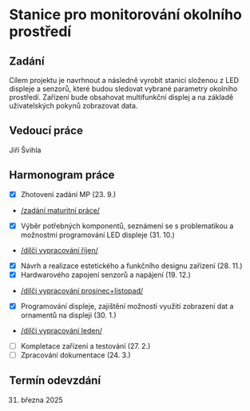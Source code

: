 # Stanice pro monitorování okolního prostředí

## Zadání
Cílem projektu je navrhnout a následně vyrobit stanici složenou z LED displeje a senzorů, které budou sledovat vybrané parametry okolního prostředí. Zařízení bude obsahovat multifunkční displej a na základě uživatelských pokynů zobrazovat data. 

## Vedoucí práce
Jiří Švihla

## Harmonogram práce
- [x]   Zhotovení zadání MP (23. 9.)
- [/zadání maturitní práce/](zadani/DMP_zadani_SVEJNOHA.pdf)
- [x]   Výběr potřebných komponentů, seznámení se s problematikou a možnostmi programování LED
displeje (31. 10.)
- [/dílčí vypracování říjen/](dilci_vypracovani/SVEJNOHA_RIJEN.pdf)
- [x]   Návrh a realizace estetického a funkčního designu zařízení (28. 11.)
- [x]   Hardwarového zapojení senzorů a napájení (19. 12.)
- [/dílčí vypracování prosinec+listopad/](dilci_vypracovani/SVEJNOHA_LISTOPAD_A_PROSINEC.pdf)
- [x]   Programování displeje, zajištění možností využití zobrazení dat a ornamentů na displeji (30. 1.)
- [/dílčí vypracování leden/](dilci_vypracovani/SVEJNOHA_LEDEN.pdf)
- [ ]   Kompletace zařízení a testování (27. 2.)
- [ ]   Zpracování dokumentace (24. 3.)

## Termín odevzdání
31. března 2025
